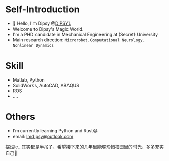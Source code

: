 # Self-Introduction
- 👋 Hello, I'm Dipsy @[DIPSYL](https://github.com/DIPSYL)
- Welcome to Dipsy's Magic World.
- I'm a PHD candidate in Mechanical Engineering at (Secret) University
- Main research direction: `Microrobot`, `Computational Neurology`, `Nonlinear Dynamics`

# Skill
- Matlab, Python
- SolidWorks, AutoCAD, ABAQUS
- ROS
- ....

# Others
- I’m currently learning Python and Rust😂
- email: lmdipsy@outlook.com

摆烂le...其实都是半吊子，希望接下来的几年里能够珍惜校园里的时光，多多充实自己💪

